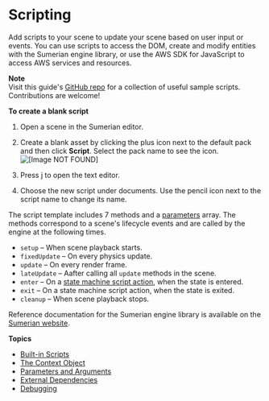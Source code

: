 # Scripting<a name="sumerian-scripting"></a>

Add scripts to your scene to update your scene based on user input or events\. You can use scripts to access the DOM, create and modify entities with the Sumerian engine library, or use the AWS SDK for JavaScript to access AWS services and resources\.

**Note**  
Visit this guide's [GitHub repo](https://github.com/awsdocs/amazon-sumerian-user-guide/tree/master/scripts) for a collection of useful sample scripts\. Contributions are welcome\!

**To create a blank script**

1. Open a scene in the Sumerian editor\.

1. Create a blank asset by clicking the plus icon next to the default pack and then click **Script**\. Select the pack name to see the icon\.  
![\[Image NOT FOUND\]](http://docs.aws.amazon.com/sumerian/latest/userguide/images/assets-bin-add.png)

1. Press j to open the text editor\.

1. Choose the new script under documents\. Use the pencil icon next to the script name to change its name\.

The script template includes 7 methods and a [parameters](scripting-parameters.md) array\. The methods correspond to a scene's lifecycle events and are called by the engine at the following times\.
+ `setup` – When scene playback starts\.
+ `fixedUpdate` – On every physics update\.
+ `update` – On every render frame\.
+ `lateUpdate` – Aafter calling all `update` methods in the scene\.
+ `enter` – On a [state machine script action](statemachines-scripting.md), when the state is entered\.
+ `exit` – On a state machine script action, when the state is exited\.
+ `cleanup` – When scene playback stops\.

Reference documentation for the Sumerian engine library is available on the [Sumerian website](https://content.sumerian.amazonaws.com/engine/latest/docs/)\.

**Topics**
+ [Built\-in Scripts](scripting-builtins.md)
+ [The Context Object](scripting-context.md)
+ [Parameters and Arguments](scripting-parameters.md)
+ [External Dependencies](scripting-dependencies.md)
+ [Debugging](scripting-debugging.md)